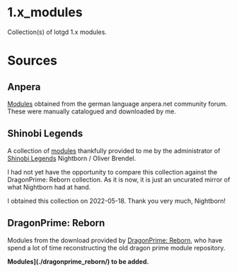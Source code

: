 # 1.x_modules
Collection(s) of lotgd 1.x modules.

# Sources

## Anpera

[Modules](./anpera/) obtained from the german language anpera.net community forum. These were manually catalogued and downloaded by me.

## Shinobi Legends

A collection of [modules](./shinobi_legends/) thankfully provided to me by the administrator of [Shinobi Legends](https://shinobilegends.com/home.php?) Nightborn / Oliver Brendel.

I had not yet have the opportunity to compare this collection against the DragonPrime: Reborn collection. As it is now, it is just an uncurated mirror of what Nightborn had at hand.

I obtained this collection on 2022-05-18. Thank you very much, Nightborn!

## DragonPrime: Reborn

Modules from the download provided by [DragonPrime: Reborn](https://dragonprime-reborn.ca/), who have spend a lot of time reconstructing the old dragon prime module repository.

**Modules](./dragonprime_reborn/) to be added.**